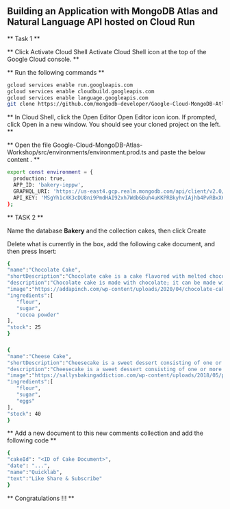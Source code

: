 
## Building an Application with MongoDB Atlas and Natural Language API hosted on Cloud Run

** Task 1 **

** Click Activate Cloud Shell Activate Cloud Shell icon at the top of the Google Cloud console. **

** Run the following commands **

```bash
gcloud services enable run.googleapis.com
gcloud services enable cloudbuild.googleapis.com
gcloud services enable language.googleapis.com
git clone https://github.com/mongodb-developer/Google-Cloud-MongoDB-Atlas-Workshop.git
```
 
** In Cloud Shell, click the Open Editor Open Editor icon icon. If prompted, click Open in a new window. You should see your cloned project on the left. **

** Open the file Google-Cloud-MongoDB-Atlas-Workshop/src/environments/environment.prod.ts and paste the below content . **

```bash
export const environment = {
  production: true,
  APP_ID: 'bakery-ieppw',
  GRAPHQL_URI: 'https://us-east4.gcp.realm.mongodb.com/api/client/v2.0/app/bakery-ieppw/graphql',
  API_KEY: 'MSgYh1cXK3cDU8ni9PmdHAI92xh7Wdb6Buh4uKKPRBkyhvIAjhb4PvRBxX6GSkH7'
};
```


** TASK 2 **


Name the database **Bakery** and the collection cakes, then click Create 


Delete what is currently in the box, add the following cake document, and then press Insert:

```bash
{
"name":"Chocolate Cake",
"shortDescription":"Chocolate cake is a cake flavored with melted chocolate, cocoa powder, or sometimes both.",
"description":"Chocolate cake is made with chocolate; it can be made with other ingredients, as well. These ingredients include fudge, vanilla creme, and other sweeteners. The history of chocolate cake goes back to 1764, when Dr. James Baker discovered how to make chocolate by grinding cocoa beans between two massive circular millstones.",
"image":"https://addapinch.com/wp-content/uploads/2020/04/chocolate-cake-DSC_1768.jpg",
"ingredients":[
   "flour",
   "sugar",
   "cocoa powder"
],
"stock": 25
}
```

###
###

```bash
{
"name":"Cheese Cake",
"shortDescription":"Cheesecake is a sweet dessert consisting of one or more layers. The main, and thickest, layer consists of a mixture of a soft, fresh cheese (typically cottage cheese, cream cheese or ricotta), eggs, and sugar. ",
"description":"Cheesecake is a sweet dessert consisting of one or more layers. The main, and thickest, layer consists of a mixture of a soft, fresh cheese (typically cottage cheese, cream cheese or ricotta), eggs, and sugar. If there is a bottom layer, it most often consists of a crust or base made from crushed cookies (or digestive biscuits), graham crackers, pastry, or sometimes sponge cake.[1] Cheesecake may be baked or unbaked (and is usually refrigerated).",
"image":"https://sallysbakingaddiction.com/wp-content/uploads/2018/05/perfect-cheesecake-recipe.jpg",
"ingredients":[
   "flour",
   "sugar",
   "eggs"
],
"stock": 40
}
```


 
** Add a new document to this new comments collection and add the following code **

```bash
{
"cakeId": "<ID of Cake Document>",
"date": "...",
"name":"Quicklab",
"text":"Like Share & Subscribe"
}
```




** Congratulations !!! **


